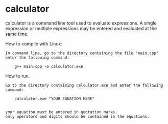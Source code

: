 # calculator

calculator is a command line tool used to evaluate expressions. A single
expression or multiple expressions may be entered and evaluated at the same
time.

How to compile with Linux:

    In command line, go to the directory containing the file "main.cpp"
    enter the following command:

        g++ main.cpp -o calculator.exe



How to run.

    Go to the directory containing calculator.exe and enter the following
    command:

        calculator.exe "YOUR EQUATION HERE"


    your equation must be entered in quotation marks.
    only operators and digits should be contained in the equations.
